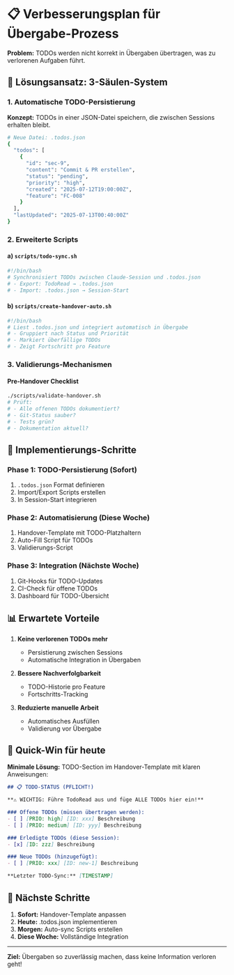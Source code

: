 # 📋 Verbesserungsplan für Übergabe-Prozess

**Problem:** TODOs werden nicht korrekt in Übergaben übertragen, was zu verlorenen Aufgaben führt.

## 🎯 Lösungsansatz: 3-Säulen-System

### 1. Automatische TODO-Persistierung

**Konzept:** TODOs in einer JSON-Datei speichern, die zwischen Sessions erhalten bleibt.

```bash
# Neue Datei: .todos.json
{
  "todos": [
    {
      "id": "sec-9",
      "content": "Commit & PR erstellen",
      "status": "pending",
      "priority": "high",
      "created": "2025-07-12T19:00:00Z",
      "feature": "FC-008"
    }
  ],
  "lastUpdated": "2025-07-13T00:40:00Z"
}
```

### 2. Erweiterte Scripts

#### a) `scripts/todo-sync.sh`
```bash
#!/bin/bash
# Synchronisiert TODOs zwischen Claude-Session und .todos.json
# - Export: TodoRead → .todos.json
# - Import: .todos.json → Session-Start
```

#### b) `scripts/create-handover-auto.sh`
```bash
#!/bin/bash
# Liest .todos.json und integriert automatisch in Übergabe
# - Gruppiert nach Status und Priorität
# - Markiert überfällige TODOs
# - Zeigt Fortschritt pro Feature
```

### 3. Validierungs-Mechanismen

#### Pre-Handover Checklist
```bash
./scripts/validate-handover.sh
# Prüft:
# - Alle offenen TODOs dokumentiert?
# - Git-Status sauber?
# - Tests grün?
# - Dokumentation aktuell?
```

## 🔧 Implementierungs-Schritte

### Phase 1: TODO-Persistierung (Sofort)
1. `.todos.json` Format definieren
2. Import/Export Scripts erstellen
3. In Session-Start integrieren

### Phase 2: Automatisierung (Diese Woche)
1. Handover-Template mit TODO-Platzhaltern
2. Auto-Fill Script für TODOs
3. Validierungs-Script

### Phase 3: Integration (Nächste Woche)
1. Git-Hooks für TODO-Updates
2. CI-Check für offene TODOs
3. Dashboard für TODO-Übersicht

## 📊 Erwartete Vorteile

1. **Keine verlorenen TODOs mehr**
   - Persistierung zwischen Sessions
   - Automatische Integration in Übergaben

2. **Bessere Nachverfolgbarkeit**
   - TODO-Historie pro Feature
   - Fortschritts-Tracking

3. **Reduzierte manuelle Arbeit**
   - Automatisches Ausfüllen
   - Validierung vor Übergabe

## 🚀 Quick-Win für heute

**Minimale Lösung:** TODO-Section im Handover-Template mit klaren Anweisungen:

```markdown
## 📋 TODO-STATUS (PFLICHT!)

**⚠️ WICHTIG: Führe TodoRead aus und füge ALLE TODOs hier ein!**

### Offene TODOs (müssen übertragen werden):
- [ ] [PRIO: high] [ID: xxx] Beschreibung
- [ ] [PRIO: medium] [ID: yyy] Beschreibung

### Erledigte TODOs (diese Session):
- [x] [ID: zzz] Beschreibung

### Neue TODOs (hinzugefügt):
- [ ] [PRIO: xxx] [ID: new-1] Beschreibung

**Letzter TODO-Sync:** [TIMESTAMP]
```

## 📝 Nächste Schritte

1. **Sofort:** Handover-Template anpassen
2. **Heute:** .todos.json implementieren
3. **Morgen:** Auto-sync Scripts erstellen
4. **Diese Woche:** Vollständige Integration

---

**Ziel:** Übergaben so zuverlässig machen, dass keine Information verloren geht!